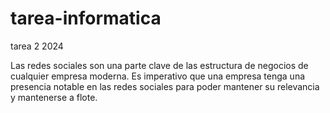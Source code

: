 # tarea-informatica
tarea 2 2024

Las redes sociales son una parte clave de las estructura de negocios de cualquier empresa moderna. 
Es imperativo que una empresa tenga una presencia notable en las redes sociales para poder mantener su relevancia y mantenerse a flote.
